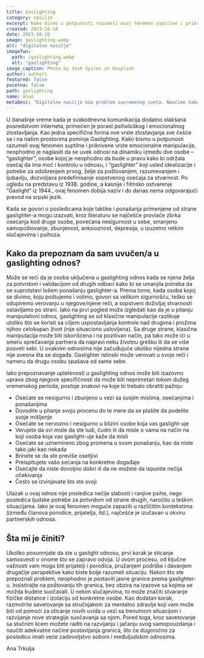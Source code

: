 ```yaml
---
title: Gaslighting
category: nasilje
excerpt: Kako bismo u potpunosti razumeli ovaj fenomen suptilne i prikrivene vrste emocionalne manipulacije, neophodno je naglasiti da se uvek odnosi na dinamiku između dve osobe.
created: 2023-10-18
date: 2023.10.18
image: gaslighting.webp
alt: "digitalno nasilje"
imageTwo:
  path: /gaslighting.webp
  alt: "gaslighting"
image_caption: Photo by Josh Spires on Unsplash
author: author1
featured: false
pocetna: false
path: gaslighting
name: Aloo
metaDesc: "Digitalno nasilje kao problem savremenog sveta. Naučimo kako da se ponašamo u digitalnom svetu i kako da se ponašamo ako neko sprovodi digitalno nasilje nad nama."
---
```


U današnje vreme kada je svakodnevna komunikacija dodatno olakšana posredstvom interneta, primećen je porast psihološkog i emocionalnog zlostavljanja. Kao jedna specifična forma ove vrste zlostavjanja sve češće se i na našim prostorima pominje Gaslighting. Kako bismo u potpunosti razumeli ovaj fenomen suptilne i prikrivene vrste emocionalne manipulacije, neophodno je naglasiti da se uvek odnosi na dinamiku između dve osobe – “gaslighter”, osobe kojoj je neophodno da bude u pravu kako bi održala osećaj da ima moć i kontrolu u odnosu, i “gaslighter” koji usled idealizacije i potrebe za odobrenjem prvog, želje za poštovanjem, razumevanjem i ljubavlju, dozvoljava predefinisanje sopstvenog osećaja za stvarnost. Po ugledu na predstavu iz 1938. godine, a kasnije i filmsko ostvarenje “Gaslight“ iz 1944., ovaj fenomen dobija naziv i do danas nema odgovarajući prevod na srpski jezik. 

Kada se govori o posledicama koje taktike i ponašanja primenjene od strane gaslighter-a mogu izazvati, kroz literaturu se najčešće provlače zbrka osećanja kod druge osobe, povećana nesigurnost u sebe, smanjeno samopoštovanje, zbunjenost, anksioznost, depresija, u izuzetno retkim slučajevima i psihoza.

## Kako da prepoznam da sam uvučen/a u gaslighting odnos?

Može se reći da je osoba uključena u gaslighting odnos kada se njena želja za potvrdom i validacijom od drugih odbaci kako bi se umanjila potreba da se suprotstavi lošem ponašanju gaslighter-a. Prema tome, kada osoba kojoj se divimo, koju poštujemo i volimo, govori sa velikom sigurnošću, teško se odupiremo verovanju u njegove/njene reči, a sopstveni doživljaj stvarnosti ostavljamo po strani. Iako na prvi pogled može izgledati kao da je u pitanju manipulativni odnos, gaslighting se od klasične manipulacije razlikuje utoliko što se koristi sa ciljem uspostavljanja kontrole nad drugima i prožima njihov celokupan život (nije situaciono uslovljena). Sa druge strane, klasična manipulacija može biti iskorišćena i na pozitivan način, pa tako može ići u smeru sprečavanja partnera da napravi neku životnu grešku ili da se više posveti sebi. U ovakvim odnosima nije začuđujuće ukoliko nijedna strana nije svesna šta se događa. Gaslighter istinski može verovati u svoje reči i nameru da drugu osobu spašava od same sebe. 

Iako prepoznavanje upletenosti u gaslighting odnos može biti izazovno upravo zbog njegove specifičnosti da može biti neprimetan tokom dužeg vremenskog perioda, postoje znakovi na koje bi trebalo obratiti pažnju:

- Osećate se nesigurno i zbunjeno u vezi sa svojim mislima, osećanjima i ponašanjima
- Dovodite u pitanje svoju procenu do te mere da se plašite da podelite svoje mišljenje
- Osećate se nervozno i nesigurno u blizini osobe koja vas gaslight-uje
- Verujete da svi misle da ste ludi, čudni ili da misle o vama na način na koji osoba koja vas gaslight-uje kaže da misli
- Osećate se uznemireno zbog promena u svom ponašanju, kao da niste tako jaki kao nekada
- Brinete se da ste previše osetljivi
- Preispitujete vaše sećanja na konkretne događaje
- Osećajte da niste dovoljno dobri ili da ne možete da ispunite nečija očekivanja
- Često se izvinjavate što ste svoji


Ulazak u ovaj odnos nije posledica nečije slabosti i ranjive psihe, nego posledica ljudske potrebe za potvrdom od strane drugih, naročito u teškim situacijama. Iako je ovaj fenomen moguće zapaziti u različitim kontekstima (između članova porodice, prijatelja, itd.), najčešće je izučavan u okviru partnerskih odnosa.

## Šta mi je činiti?

Ukoliko posumnjate da ste u gaslight odnosu, prvi korak je sticanje samosvesti o onome što se zapravo odvija. U ovom procesu, od ključne važnosti vam mogu biti prijatelji i porodica, pružanjem podrške i davanjem drugačije perspektive kako biste bolje razumeli situaciju. Nakon što ste prepoznali problem, neophodno je postaviti jasne granice prema gaslighter-u. Insistirajte na poštovanju tih granica, bez obzira na izazove sa kojima se možda budete suočavali. U nekim slučajevima, to može značiti stvaranje fizičke distance i izolaciju od konkretne osobe. Kao dodatan korak, razmotrite savetovanje sa stručnjakom za mentalno zdravlje koji vam može biti od pomoći za sticanje novih uvida u vezi sa trenutnom situacijom i razvijanje nove strategije suočavanja sa njom. Pored toga, kroz savetovanje sa stučnim licem možete raditi na razvijanju i jačanju svog samopouzdanja i naučiti adekvatne načine postavljanja granica, što će dugoročno za posledicu imati veće zadovoljstvo sobom i međuljudskim odnosima.


Ana Trkulja

